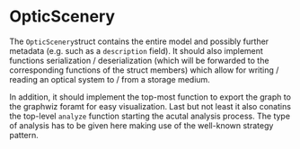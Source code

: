 # OpticScenery

The `OpticScenery`struct contains the entire model and possibly further metadata (e.g. such as a `description` field). It should also implement functions serialization / deserialization (which will be forwarded to the corresponding functions of the struct members) which allow for writing / reading an optical system to / from a storage medium.

In addition, it should implement the top-most function to export the graph to the graphwiz foramt for easy visualization. Last but not least it also conatins the top-level `analyze` function starting the acutal analysis process. The type of analysis has to be given here making use of the well-known strategy pattern.